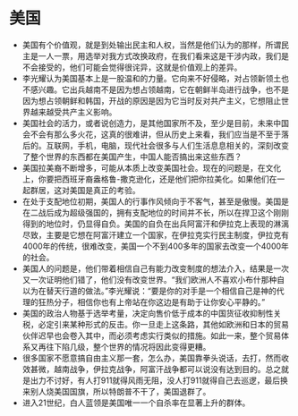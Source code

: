 # 美国

- 美国有个价值观，就是到处输出民主和人权，当然是他们认为的那样，所谓民主是一人一票，用选举对我方式改换政府，在我们看来这是干涉内政，我们是不会接受的，他们可能会觉得很诧异，这就是价值观上的差异。
- 李光耀认为美国基本上是一股温和的力量。它向来不好侵略，对占领新领土也不感兴趣。它出兵越南不是因为想占领越南，它在朝鲜半岛进行战争，也不是因为想占领朝鲜和韩国，开战的原因是因为它当时反对共产主义，它想阻止世界越来越受共产主义影响。
- 美国社会的活力，或者说创造力，是其他国家所不及，至少是目前，未来中国会不会有那么多火花，这真的很难讲，但从历史上来看，我们应当是不至于落后的。互联网，手机，电脑，现代社会很多与人们生活息息相关的，深刻改变了整个世界的东西都在美国产生，中国人能否搞出来这些东西？
- 美国拉美裔不断增多，可能从本质上改变美国社会。现在的问题是，在文化上，你要把西班牙裔盎格鲁-撒克逊化，还是他们把你拉美化。如果他们在一起群居，这对美国是真正的考验。
- 在处于支配地位初期，美国人的行事作风倾向于不客气，甚至是傲慢。美国是在二战后成为超级强国的，拥有支配地位的时间并不长，所以在捍卫这个刚刚得到的地位时，仍显得自负。美国的自负在出兵阿富汗和伊拉克上表现的淋漓尽致，主要是它想在阿富汗建立一个国家，在伊拉克实行民主制度，伊拉克有4000年的传统，很难改变，美国一个不到400多年的国家去改变一个4000年的社会。
- 美国人的问题是，他们带着相信自己有能力改变制度的想法介入，结果是一次又一次证明他们错了，他们没有改变世界。“我们欧洲人不喜欢小布什那种自以为在替天行道的做法。”李光耀说：“要是你的对手是一个相信自己是神的代理的狂热分子，相信你也有上帝站在你这边是有助于让你安心平静的。”
- 美国的政治人物基于选举考量，决定向售价低于成本的中国货征收抑制性关税，必定引来某种形式的反击。你一旦走上这条路，其他如欧洲和日本的贸易伙伴迟早也会卷入其中，而必须考虑实行类似的措施。如此一来，整个贸易体系又再往下陷几级，整个世界的情况将因此变得更糟。
- 很多国家不愿意搞自由主义那一套，怎么办，美国靠拳头说话，去打，然而收效甚微，越南战争，伊拉克战争，阿富汗战争都可以说没有达到目的。总之就是出力不讨好，有人打911就得风雨无阻，没人打911就得自己去巡逻，最后换来别人烧美国国旗，所以特朗普不干了，美国退群了。
- 进入21世纪，白人蓝领是美国唯一一个自杀率在显著上升的群体。